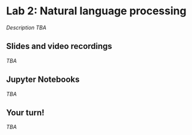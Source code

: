 # Lab 2: Natural language processing

_Description TBA_

## Slides and video recordings

_TBA_


## Jupyter Notebooks

_TBA_

## Your turn!

_TBA_
